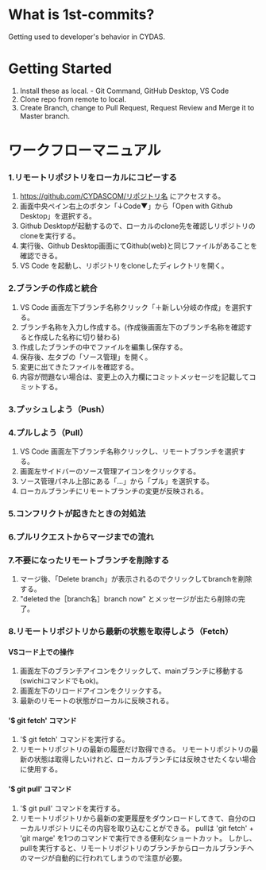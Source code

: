 # What is 1st-commits?
Getting used to developer's behavior in CYDAS.

# Getting Started
1. Install these as local. - Git Command, GitHub Desktop, VS Code
1. Clone repo from remote to local.
1. Create Branch, change to Pull Request, Request Review and Merge it to Master branch.

# ワークフローマニュアル

### __1.リモートリポジトリをローカルにコピーする__
1. https://github.com/CYDASCOM/リポジトリ名 にアクセスする。
1. 画面中央ペイン右上のボタン「↓Code▼」から「Open with Github Desktop」を選択する。
1. Github Desktopが起動するので、ローカルのclone先を確認しリポジトリのcloneを実行する。
1. 実行後、Github Desktop画面にてGithub(web)と同じファイルがあることを確認できる。
1. VS Code を起動し、リポジトリをcloneしたディレクトリを開く。

### __2.ブランチの作成と統合__
1. VS Code 画面左下ブランチ名称クリック「＋新しい分岐の作成」を選択する。
1. ブランチ名称を入力し作成する。(作成後画面左下のブランチ名称を確認すると作成した名称に切り替わる)
1. 作成したブランチの中でファイルを編集し保存する。
1. 保存後、左タブの「ソース管理」を開く。
1. 変更に出てきたファイルを確認する。
1. 内容が問題ない場合は、変更上の入力欄にコミットメッセージを記載してコミットする。

### __3.プッシュしよう（Push）__


### __4.プルしよう（Pull）__
1. VS Code 画面左下ブランチ名称クリックし、リモートブランチを選択する。
1. 画面左サイドバーのソース管理アイコンをクリックする。
1. ソース管理パネル上部にある「…」から「プル」を選択する。
1. ローカルブランチにリモートブランチの変更が反映される。

### __5.コンフリクトが起きたときの対処法__


### __6.プルリクエストからマージまでの流れ__


### __7.不要になったリモートブランチを削除する__
1. マージ後、「Delete branch」が表示されるのでクリックしてbranchを削除する。
1. "deleted the［branch名］branch now" とメッセージが出たら削除の完了。

### __8.リモートリポジトリから最新の状態を取得しよう（Fetch）__
#### VSコード上での操作
1. 画面左下のブランチアイコンをクリックして、mainブランチに移動する(swichiコマンドでもok)。
1. 画面左下のリロードアイコンをクリックする。
1. 最新のリモートの状態がローカルに反映される。

#### '$ git fetch' コマンド
1. '$ git fetch' コマンドを実行する。
1. リモートリポジトリの最新の履歴だけ取得できる。
リモートリポジトリの最新の状態は取得したいけれど、ローカルブランチには反映させたくない場合に使用する。

#### '$ git pull' コマンド
1. '$ git pull' コマンドを実行する。
1. リモートリポジトリから最新の変更履歴をダウンロードしてきて、自分のローカルリポジトリにその内容を取り込むことができる。
pullは 'git fetch' + 'git marge' を1つのコマンドで実行できる便利なショートカット。
しかし、pullを実行すると、リモートリポジトリのブランチからローカルブランチへのマージが自動的に行われてしまうので注意が必要。




